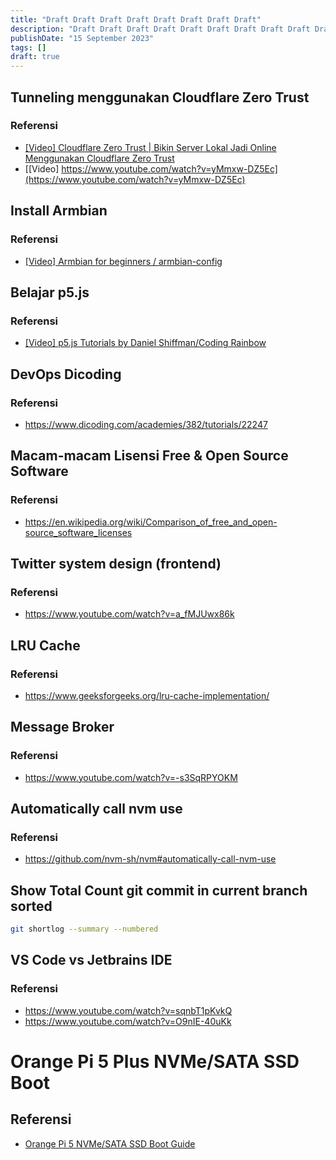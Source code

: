 ```yaml
---
title: "Draft Draft Draft Draft Draft Draft Draft Draft"
description: "Draft Draft Draft Draft Draft Draft Draft Draft Draft Draft Draft Draft Draft Draft Draft Draft Draft Draft Draft Draft Draft Draft Draft Draft"
publishDate: "15 September 2023"
tags: []
draft: true
---
```


## Tunneling menggunakan Cloudflare Zero Trust
### Referensi
* [[Video] Cloudflare Zero Trust | Bikin Server Lokal Jadi Online Menggunakan Cloudflare Zero Trust](https://www.youtube.com/watch?v=tpgai7X-Id0)
* [[Video] https://www.youtube.com/watch?v=yMmxw-DZ5Ec](https://www.youtube.com/watch?v=yMmxw-DZ5Ec)

## Install Armbian
### Referensi
* [[Video] Armbian for beginners / armbian-config](https://www.youtube.com/watch?v=i9KyATAmfwQ)


## Belajar p5.js
### Referensi
* [[Video] p5.js Tutorials by Daniel Shiffman/Coding Rainbow](https://www.youtube.com/playlist?list=PLglp04UYZK_PrN6xWo_nJ-8kzyXDyFUwi)


## DevOps Dicoding
### Referensi
* https://www.dicoding.com/academies/382/tutorials/22247

## Macam-macam Lisensi Free & Open Source Software
### Referensi
* https://en.wikipedia.org/wiki/Comparison_of_free_and_open-source_software_licenses

## Twitter system design (frontend)
### Referensi
* https://www.youtube.com/watch?v=a_fMJUwx86k

## LRU Cache
### Referensi
* https://www.geeksforgeeks.org/lru-cache-implementation/

## Message Broker
### Referensi
* https://www.youtube.com/watch?v=-s3SqRPYOKM

## Automatically call nvm use
### Referensi
* https://github.com/nvm-sh/nvm#automatically-call-nvm-use


## Show Total Count git commit in current branch sorted
```bash
git shortlog --summary --numbered
```

## VS Code vs Jetbrains IDE
### Referensi
* https://www.youtube.com/watch?v=sqnbT1pKvkQ
* https://www.youtube.com/watch?v=O9nIE-40uKk

# Orange Pi 5 Plus NVMe/SATA SSD Boot
## Referensi
* [Orange Pi 5 NVMe/SATA SSD Boot Guide](https://jamesachambers.com/orange-pi-5-ssd-boot-guide/)



